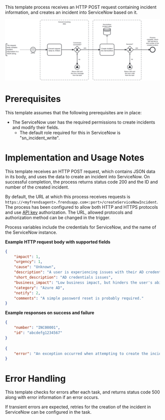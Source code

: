 This template process receives an HTTP POST request containing incident information, and creates an incident into ServiceNow based on it.

![Template](assets/HTTP-to-ServiceNow-Create-incident.svg)

# Prerequisites

This template assumes that the following prerequisites are in place:

- The ServiceNow user has the required permissions to create incidents and modify their fields.
  - The default role required for this in ServiceNow is "sn_incident_write".

# Implementation and Usage Notes

This template receives an HTTP POST request, which contains JSON data in its body, and uses the data to create an incident into ServiceNow. On successful completion, the process returns status code 200 and the ID and number of the created incident.

By default, the URL at which this process receives requests is `https://<myfrendsagent>.frendsapp.com<:port>/createServiceNowIncident`. The process has been configured to allow both HTTP and HTTPS protocols and use [API key](https://docs.frends.com/en/articles/2206706-api-keys) authorization. The URL, allowed protocols and authorization method can be changed in the trigger.

Process variables include the credentials for ServiceNow, and the name of the ServiceNow instance.

**Example HTTP request body with supported fields**

```JSON
{
    "impact": 1,
    "urgency": 1,
    "cause": "Unknown",
    "description": "A user is experiencing issues with their AD credentials",
    "short_description": "AD credentials issues",
    "business_impact": "Low business impact, but hinders the user's ability to work.",
    "category": "Azure AD",
    "notify": 2,
    "comments": "A simple password reset is probably required."
}
```

**Example responses on success and failure**

```JSON
{
    "number": "INC00001",
    "id": "abcdefg1234567"
}

{
    "error": "An exception occurred when attempting to create the incident into ServiceNow. HTTP status code: 401"
}
```

# Error Handling

This template checks for errors after each task, and returns status code 500 along with error information if an error occurs.

If transient errors are expected, retries for the creation of the incident in ServiceNow can be configured in the task.
